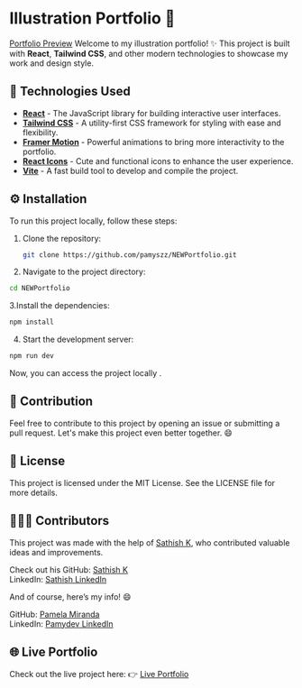 # Illustration Portfolio 🎨
[Portfolio Preview](https://imgur.com/cBtdty5.jpg)
Welcome to my illustration portfolio! ✨ This project is built with **React**, **Tailwind CSS**, and other modern technologies to showcase my work and design style.

## 🚀 Technologies Used

- **[React](https://reactjs.org/)** - The JavaScript library for building interactive user interfaces.
- **[Tailwind CSS](https://tailwindcss.com/)** - A utility-first CSS framework for styling with ease and flexibility.
- **[Framer Motion](https://www.framer.com/motion/)** - Powerful animations to bring more interactivity to the portfolio.
- **[React Icons](https://react-icons.github.io/react-icons/)** - Cute and functional icons to enhance the user experience.
- **[Vite](https://vitejs.dev/)** - A fast build tool to develop and compile the project.

## ⚙️ Installation

To run this project locally, follow these steps:

1. Clone the repository:

   ```sh
   git clone https://github.com/pamyszz/NEWPortfolio.git
   ```
2. Navigate to the project directory:
```sh 
cd NEWPortfolio
```
3.Install the dependencies:
```sh
npm install
```
4. Start the development server:
```sh
npm run dev
```
Now, you can access the project locally .

## 💬 Contribution
Feel free to contribute to this project by opening an issue or submitting a pull request. Let's make this project even better together. 😄

## 📝 License
This project is licensed under the MIT License. See the LICENSE file for more details.

## 🧑‍🤝‍🧑 Contributors

This project was made with the help of [Sathish K](https://github.com/sathishk-dev), who contributed valuable ideas and improvements.

Check out his GitHub: [Sathish K](https://github.com/sathishk-dev)  
LinkedIn: [Sathish LinkedIn](https://www.linkedin.com/in/sathishk-dev/)

And of course, here’s my info! 😄

GitHub: [Pamela Miranda](https://github.com/pamyszz)  
LinkedIn: [Pamydev LinkedIn](https://www.linkedin.com/in/pamydev/)

## 🌐 Live Portfolio
Check out the live project here: 👉 [Live Portfolio](https://new-portfolio-sigma-bice.vercel.app/)
